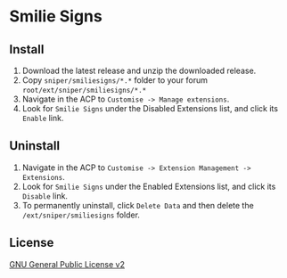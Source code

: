 # Smilie Signs

## Install

1. Download the latest release and unzip the downloaded release.
2. Copy `sniper/smiliesigns/*.*` folder to your forum `root/ext/sniper/smiliesigns/*.*`
5. Navigate in the ACP to `Customise -> Manage extensions`.
6. Look for `Smilie Signs` under the Disabled Extensions list, and click its `Enable` link.

## Uninstall

1. Navigate in the ACP to `Customise -> Extension Management -> Extensions`.
2. Look for `Smilie Signs` under the Enabled Extensions list, and click its `Disable` link.
3. To permanently uninstall, click `Delete Data` and then delete the `/ext/sniper/smiliesigns` folder.

## License
[GNU General Public License v2](http://opensource.org/licenses/GPL-2.0)
